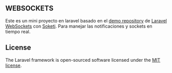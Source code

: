## WEBSOCKETS

Este es un mini proyecto en laravel basado en el [demo repository](https://github.com/beyondcode/laravel-websockets-demo) de [Laravel WebSockets](https://beyondco.de/docs/laravel-websockets/getting-started/introduction) con [Soketi](https://docs.soketi.app/). Para manejar las notificaciones y sockets en tiempo real.

## License

The Laravel framework is open-sourced software licensed under the [MIT license](https://opensource.org/licenses/MIT).
